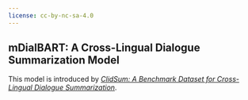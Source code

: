 ```yaml
---
license: cc-by-nc-sa-4.0
---
```

## mDialBART: A Cross-Lingual Dialogue Summarization Model
This model is introduced by [*ClidSum: A Benchmark Dataset for Cross-Lingual Dialogue Summarization*](https://arxiv.org/abs/2202.05599).